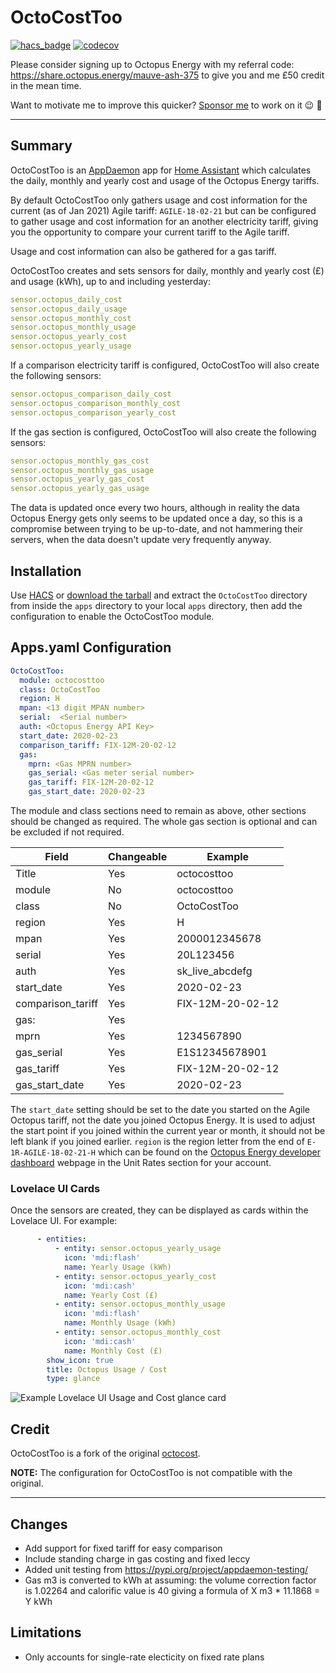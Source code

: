 # OctoCostToo

[![hacs_badge](https://img.shields.io/badge/HACS-Custom-orange.svg)](https://github.com/custom-components/hacs) [![codecov](https://codecov.io/gh/lildude/OctoCostToo/branch/main/graph/badge.svg?token=OEGCXZNPDX)](https://codecov.io/gh/lildude/OctoCostToo)

Please consider signing up to Octopus Energy with my referral code: <https://share.octopus.energy/mauve-ash-375> to give you and me £50 credit in the mean time.

Want to motivate me to improve this quicker? [Sponsor me](https://github.com/sponsors/lildude) to work on it 😉 💖

---

## Summary

OctoCostToo is an [AppDaemon](https://www.home-assistant.io/docs/ecosystem/appdaemon/) app for [Home Assistant](https://www.home-assistant.io/) which calculates the daily, monthly and yearly cost and usage of the Octopus Energy tariffs.

By default OctoCostToo only gathers usage and cost information for the current (as of Jan 2021) Agile tariff: `AGILE-18-02-21` but can be configured to gather usage and cost information for an another electricity tariff, giving you the opportunity to compare your current tariff to the Agile tariff.

Usage and cost information can also be gathered for a gas tariff.

OctoCostToo creates and sets sensors for daily, monthly and yearly cost (£) and usage (kWh), up to and including yesterday:

```yaml
sensor.octopus_daily_cost
sensor.octopus_daily_usage
sensor.octopus_monthly_cost
sensor.octopus_monthly_usage
sensor.octopus_yearly_cost
sensor.octopus_yearly_usage
```

If a comparison electricity tariff is configured, OctoCostToo will also create the following sensors:

```yaml
sensor.octopus_comparison_daily_cost
sensor.octopus_comparison_monthly_cost
sensor.octopus_comparison_yearly_cost
```

If the gas section is configured, OctoCostToo will also create the following sensors:

```yaml
sensor.octopus_monthly_gas_cost
sensor.octopus_monthly_gas_usage
sensor.octopus_yearly_gas_cost
sensor.octopus_yearly_gas_usage
```

The data is updated once every two hours, although in reality the data Octopus Energy gets only seems to be updated once a day, so this is a compromise between trying to be up-to-date, and not hammering their servers, when the data doesn't update very frequently anyway.

## Installation

Use [HACS](https://github.com/custom-components/hacs) or [download the tarball](https://github.com/lildude/OctoCostToo/releases) and extract the `OctoCostToo` directory from inside the `apps` directory to your local `apps` directory, then add the configuration to enable the OctoCostToo module.

## Apps.yaml Configuration

```yaml
OctoCostToo:
  module: octocosttoo 
  class: OctoCostToo 
  region: H
  mpan: <13 digit MPAN number>
  serial:  <Serial number>
  auth: <Octopus Energy API Key>
  start_date: 2020-02-23
  comparison_tariff: FIX-12M-20-02-12
  gas:
    mprn: <Gas MPRN number>
    gas_serial: <Gas meter serial number>
    gas_tariff: FIX-12M-20-02-12
    gas_start_date: 2020-02-23
```

The module and class sections need to remain as above, other sections should be changed as required. The whole gas section is optional and can be excluded if not required.

| Field             | Changeable | Example          |
| -----             | ---------- | -------          |
| Title             | Yes        | octocosttoo      |
| module            | No         | octocosttoo      |
| class             | No         | OctoCostToo      |
| region            | Yes        | H                |
| mpan              | Yes        | 2000012345678    |
| serial            | Yes        | 20L123456        |
| auth              | Yes        | sk_live_abcdefg  |
| start_date        | Yes        | 2020-02-23       |
| comparison_tariff | Yes        | FIX-12M-20-02-12 |
| gas:              | Yes        |                  |
| mprn              | Yes        | 1234567890       |
| gas_serial        | Yes        | E1S12345678901   |
| gas_tariff        | Yes        | FIX-12M-20-02-12 |
| gas_start_date    | Yes        | 2020-02-23       |

The `start_date` setting should be set to the date you started on the Agile Octopus tariff, not the date you joined Octopus Energy. It is used to adjust the start point if you joined within the current year or month, it should not be left blank if you joined earlier.
`region` is the region letter from the end of `E-1R-AGILE-18-02-21-H` which can be found on the [Octopus Energy developer dashboard](https://octopus.energy/dashboard/developer/) webpage in the Unit Rates section for your account.

### Lovelace UI Cards

Once the sensors are created, they can be displayed as cards within the Lovelace UI. For example:

```yaml
      - entities:
          - entity: sensor.octopus_yearly_usage
            icon: 'mdi:flash'
            name: Yearly Usage (kWh)
          - entity: sensor.octopus_yearly_cost
            icon: 'mdi:cash'
            name: Yearly Cost (£)
          - entity: sensor.octopus_monthly_usage
            icon: 'mdi:flash'
            name: Monthly Usage (kWh)
          - entity: sensor.octopus_monthly_cost
            icon: 'mdi:cash'
            name: Monthly Cost (£)
        show_icon: true
        title: Octopus Usage / Cost
        type: glance
```

![Example Lovelace UI Usage and Cost glance card](https://github.com/lildude/OctoCostToo/blob/main/LovelaceUsageCard.PNG)

## Credit

OctoCostToo is a fork of the original [octocost](https://github.com/badguy99/octocost).

**NOTE:** The configuration for OctoCostToo is not compatible with the original.

---

## Changes

- Add support for fixed tariff for easy comparison
- Include standing charge in gas costing and fixed leccy
- Added unit testing from https://pypi.org/project/appdaemon-testing/
- Gas m3 is converted to kWh at assuming: the volume correction factor is 1.02264 and calorific value is 40 giving a formula of  X m3 * 11.1868 = Y kWh

## Limitations

- Only accounts for single-rate electicity on fixed rate plans



